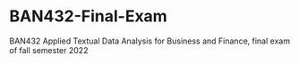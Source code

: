 # BAN432-Final-Exam
BAN432 Applied Textual Data Analysis for Business and Finance, final exam of fall semester 2022
